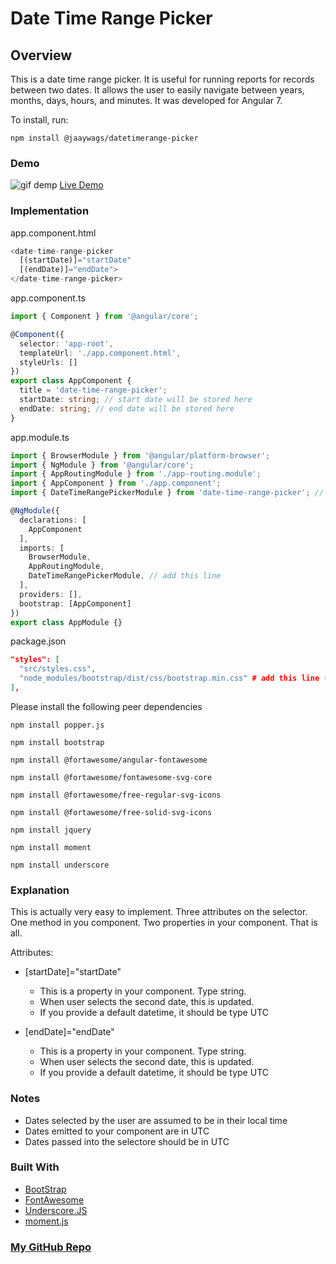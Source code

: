 # Date Time Range Picker


## Overview

This is a date time range picker. It is useful for running reports for records between two dates. It allows the user to easily navigate between years, months, days, hours, and minutes. It was developed for Angular 7.

To install, run:

`npm install @jaaywags/datetimerange-picker`

### Demo
![gif demp](https://thumbs.gfycat.com/WavyDeafeningLeafwing-size_restricted.gif)
[Live Demo](https://stackblitz.com/edit/jaaywagsdatetimerange-picker)

### Implementation

app.component.html
```typescript
<date-time-range-picker
  [(startDate)]="startDate"
  [(endDate)]="endDate">
</date-time-range-picker>
```

app.component.ts
```typescript
import { Component } from '@angular/core';

@Component({
  selector: 'app-root',
  templateUrl: './app.component.html',
  styleUrls: []
})
export class AppComponent {
  title = 'date-time-range-picker';
  startDate: string; // start date will be stored here
  endDate: string; // end date will be stored here
}
```

app.module.ts
```typescript
import { BrowserModule } from '@angular/platform-browser';
import { NgModule } from '@angular/core';
import { AppRoutingModule } from './app-routing.module';
import { AppComponent } from './app.component';
import { DateTimeRangePickerModule } from 'date-time-range-picker'; // import this line

@NgModule({
  declarations: [
    AppComponent
  ],
  imports: [
    BrowserModule,
    AppRoutingModule,
    DateTimeRangePickerModule, // add this line
  ],
  providers: [],
  bootstrap: [AppComponent]
})
export class AppModule {}
```

package.json
```json
"styles": [
  "src/styles.css",
  "node_modules/bootstrap/dist/css/bootstrap.min.css" # add this line (also remove this comment)
],
```

Please install the following peer dependencies

`npm install popper.js`

`npm install bootstrap`

`npm install @fortawesome/angular-fontawesome`

`npm install @fortawesome/fontawesome-svg-core`

`npm install @fortawesome/free-regular-svg-icons`

`npm install @fortawesome/free-solid-svg-icons`

`npm install jquery`

`npm install moment`

`npm install underscore`


### Explanation

This is actually very easy to implement. Three attributes on the selector. One method in you component. Two properties in your component. That is all.

Attributes:
* [startDate]="startDate"
	* This is a property in your component. Type string.
	* When user selects the second date, this is updated.
	* If you provide a default datetime, it should be type UTC

* [endDate]="endDate"
	* This is a property in your component. Type string.
	* When user selects the second date, this is updated.
	* If you provide a default datetime, it should be type UTC


### Notes

* Dates selected by the user are assumed to be in their local time
* Dates emitted to your component are in UTC
* Dates passed into the selectore should be in UTC


### Built With

* [BootStrap](www.getbootstrap.com)
* [FontAwesome](fontawesome.com)
* [Underscore.JS](underscorejs.org)
* [moment.js](momentjs.com)


### [My GitHub Repo](https://github.com/jaaywags/datetimerangepicker)
